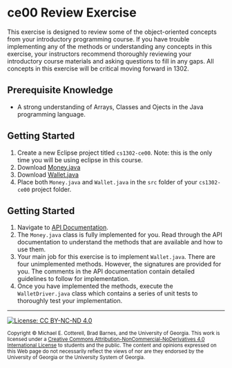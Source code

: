 # ce00 Review Exercise

This exercise is designed to review some of the object-oriented concepts from your introductory programming course.
If you have trouble implementing any of the methods or understanding any concepts in this exercise, your instructors
recommend thoroughly reviewing your introductory course materials and asking questions to fill in any gaps. All 
concepts in this exercise will be critical moving forward in 1302.

## Prerequisite Knowledge

* A strong understanding of Arrays, Classes and Ojects in the Java programming language.

## Getting Started

   1. Create a new Eclipse project titled `cs1302-ce00`. Note: this is the only time you will be using eclipse
   in this course.
   1. Download [Money.java](https://raw.githubusercontent.com/cs1302uga/cs1302-ce00/master/src/Money.java?token=AAO3LOUUAOUAYGTIDFUNWMK5LV3W2)
   1. Download [Wallet.java](https://raw.githubusercontent.com/cs1302uga/cs1302-ce00/master/src/Wallet.java?token=AAO3LORBTKJXSFFO2543XX25LV33W)
   1. Place both `Money.java` and `Wallet.java` in the `src` folder of your `cs1302-ce00` project folder.
   
## Getting Started

   1. Navigate to [API Documentation](www.omfgdogs.com).
   1. The `Money.java` class is fully implemented for you. Read through the API documentation to understand the
   methods that are available and how to use them.
   1. Your main job for this exercise is to implement `Wallet.java`. There are four unimplemented methods. However, 
   the signatures are provided for you. The comments in the API documentation contain detailed guidelines to follow 
   for implementation.
   1. Once you have implemented the methods, execute the `WalletDriver.java` class which contains a series of
   unit tests to thoroughly test your implementation.
   
<hr/>

[![License: CC BY-NC-ND 4.0](https://img.shields.io/badge/License-CC%20BY--NC--ND%204.0-lightgrey.svg)](http://creativecommons.org/licenses/by-nc-nd/4.0/)

<small>
Copyright &copy; Michael E. Cotterell, Brad Barnes, and the University of Georgia.
This work is licensed under a <a rel="license" href="http://creativecommons.org/licenses/by-nc-nd/4.0/">Creative Commons Attribution-NonCommercial-NoDerivatives 4.0 International License</a> to students and the public.
The content and opinions expressed on this Web page do not necessarily reflect the views of nor are they endorsed by the University of Georgia or the University System of Georgia.
</small>
